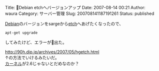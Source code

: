 Title: Debian etchへバージョンアップ
Date: 2007-08-14 00:21
Author: waura
Category: サーバー管理
Slug: 200708141187191261
Status: published

[Debian](http://d.hatena.ne.jp/keyword/Debian)のバージョンをsargeから[etch](http://d.hatena.ne.jp/keyword/etch)へあげたくなったので、  
```
apt-get upgrade  
```
してみたけど、エラーが出た。

<http://90h.dip.jp/archives/2007/05/hgetch.html>  
↑の方法でいけるみたいだ。  
[カーネル](http://d.hatena.ne.jp/keyword/%A5%AB%A1%BC%A5%CD%A5%EB)が2.6じゃないとだめなのか？
